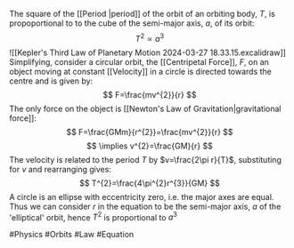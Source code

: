 The square of the [[Period |period]] of the orbit of an orbiting body, $T$, is propoportional to to the cube of the semi-major axis, $a$, of its orbit:
$$
T^{2}\propto a^{3}
$$
![[Kepler's Third Law of Planetary Motion 2024-03-27 18.33.15.excalidraw]]
Simplifying, consider a circular orbit, the [[Centripetal Force]], $F$, on an object moving at constant [[Velocity]] in a circle is directed towards the centre and is given by:
$$
F=\frac{mv^{2}}{r}
$$
The only force on the object is [[Newton's Law of Gravitation|gravitational force]]:
$$
F=\frac{GMm}{r^{2}}=\frac{mv^{2}}{r}
$$
$$
\implies v^{2}=\frac{GM}{r}
$$
The velocity is related to the period $T$ by $v=\frac{2\pi r}{T}$, substituting for $v$ and rearranging gives:
$$
T^{2}=\frac{4\pi^{2}r^{3}}{GM}
$$
A circle is an ellipse with eccentricity zero, i.e. the major axes are equal. Thus we can consider $r$ in the equation to be the semi-major axis, $a$ of the 'elliptical' orbit, hence $T^{2}$ is proportional to $a^{3}$

#Physics #Orbits #Law #Equation